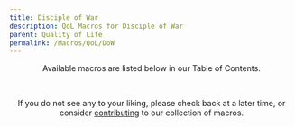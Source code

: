 ```yaml
---
title: Disciple of War
description: QoL Macros for Disciple of War
parent: Quality of Life
permalink: /Macros/QoL/DoW
---
```


<p align="center">Available macros are listed below in our Table of Contents.</p>
<br />
<p align="center">If you do not see any to your liking, please check back at a later time, or consider <a href="https://github.com/The-Back-Room/FFXIV-Macros" target="_blank">contributing</a> to our collection of macros.</p>